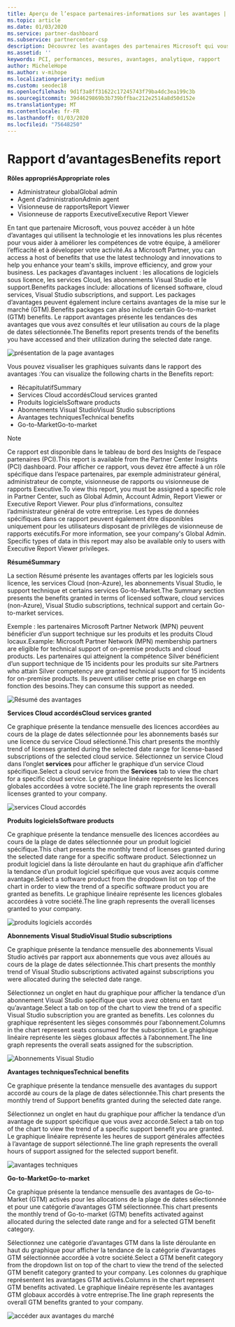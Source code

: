 ```yaml
---
title: Aperçu de l’espace partenaires-informations sur les avantages | Espace partenaires
ms.topic: article
ms.date: 01/03/2020
ms.service: partner-dashboard
ms.subservice: partnercenter-csp
description: Découvrez les avantages des partenaires Microsoft qui vous ont été accordés pour vous aider à développer votre activité, améliorer l’efficacité et améliorer les compétences de votre équipe.
ms.assetid: ''
keywords: PCI, performances, mesures, avantages, analytique, rapport
author: MicheleHope
ms.author: v-mihope
ms.localizationpriority: medium
ms.custom: seodec18
ms.openlocfilehash: 9d1f3a8ff31622c17245743f79ba4dc3ea199c3b
ms.sourcegitcommit: 39d4629869b3b739bffbac212e2514a8d50d152e
ms.translationtype: MT
ms.contentlocale: fr-FR
ms.lasthandoff: 01/03/2020
ms.locfileid: "75648250"
---
```

# <a name="benefits-report"></a><span data-ttu-id="84d2d-104">Rapport d’avantages</span><span class="sxs-lookup"><span data-stu-id="84d2d-104">Benefits report</span></span>

<span data-ttu-id="84d2d-105">**Rôles appropriés**</span><span class="sxs-lookup"><span data-stu-id="84d2d-105">**Appropriate roles**</span></span>
- <span data-ttu-id="84d2d-106">Administrateur global</span><span class="sxs-lookup"><span data-stu-id="84d2d-106">Global admin</span></span>
- <span data-ttu-id="84d2d-107">Agent d’administration</span><span class="sxs-lookup"><span data-stu-id="84d2d-107">Admin agent</span></span>
- <span data-ttu-id="84d2d-108">Visionneuse de rapports</span><span class="sxs-lookup"><span data-stu-id="84d2d-108">Report Viewer</span></span>
- <span data-ttu-id="84d2d-109">Visionneuse de rapports Executive</span><span class="sxs-lookup"><span data-stu-id="84d2d-109">Executive Report Viewer</span></span>

<span data-ttu-id="84d2d-110">En tant que partenaire Microsoft, vous pouvez accéder à un hôte d’avantages qui utilisent la technologie et les innovations les plus récentes pour vous aider à améliorer les compétences de votre équipe, à améliorer l’efficacité et à développer votre activité.</span><span class="sxs-lookup"><span data-stu-id="84d2d-110">As a Microsoft Partner, you can access a host of benefits that use the latest technology and innovations to help you enhance your team's skills, improve efficiency, and grow your business.</span></span> <span data-ttu-id="84d2d-111">Les packages d’avantages incluent : les allocations de logiciels sous licence, les services Cloud, les abonnements Visual Studio et le support.</span><span class="sxs-lookup"><span data-stu-id="84d2d-111">Benefits packages include: allocations of licensed software, cloud services, Visual Studio subscriptions, and support.</span></span> <span data-ttu-id="84d2d-112">Les packages d’avantages peuvent également inclure certains avantages de la mise sur le marché (GTM).</span><span class="sxs-lookup"><span data-stu-id="84d2d-112">Benefits packages can also include certain Go-to-market (GTM) benefits.</span></span> <span data-ttu-id="84d2d-113">Le rapport avantages présente les tendances des avantages que vous avez consultés et leur utilisation au cours de la plage de dates sélectionnée.</span><span class="sxs-lookup"><span data-stu-id="84d2d-113">The Benefits report presents trends of the benefits you have accessed and their utilization during the selected date range.</span></span>

![présentation de la page avantages](images/pci/pci_benefits_intro_1.png)

<span data-ttu-id="84d2d-115">Vous pouvez visualiser les graphiques suivants dans le rapport des avantages :</span><span class="sxs-lookup"><span data-stu-id="84d2d-115">You can visualize the following charts in the Benefits report:</span></span>

- <span data-ttu-id="84d2d-116">Récapitulatif</span><span class="sxs-lookup"><span data-stu-id="84d2d-116">Summary</span></span>
- <span data-ttu-id="84d2d-117">Services Cloud accordés</span><span class="sxs-lookup"><span data-stu-id="84d2d-117">Cloud services granted</span></span>
- <span data-ttu-id="84d2d-118">Produits logiciels</span><span class="sxs-lookup"><span data-stu-id="84d2d-118">Software products</span></span>
- <span data-ttu-id="84d2d-119">Abonnements Visual Studio</span><span class="sxs-lookup"><span data-stu-id="84d2d-119">Visual Studio subscriptions</span></span>
- <span data-ttu-id="84d2d-120">Avantages techniques</span><span class="sxs-lookup"><span data-stu-id="84d2d-120">Technical benefits</span></span>
- <span data-ttu-id="84d2d-121">Go-to-Market</span><span class="sxs-lookup"><span data-stu-id="84d2d-121">Go-to-market</span></span>

 > [!NOTE]
 > <span data-ttu-id="84d2d-122">Ce rapport est disponible dans le tableau de bord des Insights de l’espace partenaires (PCI).</span><span class="sxs-lookup"><span data-stu-id="84d2d-122">This report is available from the Partner Center Insights (PCI) dashboard.</span></span> <span data-ttu-id="84d2d-123">Pour afficher ce rapport, vous devez être affecté à un rôle spécifique dans l’espace partenaires, par exemple administrateur général, administrateur de compte, visionneuse de rapports ou visionneuse de rapports Executive.</span><span class="sxs-lookup"><span data-stu-id="84d2d-123">To view this report, you must be assigned a specific role in Partner Center, such as Global Admin, Account Admin, Report Viewer or Executive Report Viewer.</span></span> <span data-ttu-id="84d2d-124">Pour plus d’informations, consultez l’administrateur général de votre entreprise. Les types de données spécifiques dans ce rapport peuvent également être disponibles uniquement pour les utilisateurs disposant de privilèges de visionneuse de rapports exécutifs.</span><span class="sxs-lookup"><span data-stu-id="84d2d-124">For more information, see your company's Global Admin. Specific types of data in this report may also be available only to users with Executive Report Viewer privileges.</span></span>

<span data-ttu-id="84d2d-125">**Résumé**</span><span class="sxs-lookup"><span data-stu-id="84d2d-125">**Summary**</span></span>

<span data-ttu-id="84d2d-126">La section Résumé présente les avantages offerts par les logiciels sous licence, les services Cloud (non-Azure), les abonnements Visual Studio, le support technique et certains services Go-to-Market.</span><span class="sxs-lookup"><span data-stu-id="84d2d-126">The Summary section presents the benefits granted in terms of licensed software, cloud services (non-Azure), Visual Studio subscriptions, technical support and certain Go-to-market services.</span></span>

<span data-ttu-id="84d2d-127">Exemple : les partenaires Microsoft Partner Network (MPN) peuvent bénéficier d’un support technique sur les produits et les produits Cloud locaux.</span><span class="sxs-lookup"><span data-stu-id="84d2d-127">Example: Microsoft Partner Network (MPN) membership partners are eligible for technical support of on-premise products and cloud products.</span></span> <span data-ttu-id="84d2d-128">Les partenaires qui atteignent la compétence Silver bénéficient d’un support technique de 15 incidents pour les produits sur site.</span><span class="sxs-lookup"><span data-stu-id="84d2d-128">Partners who attain Silver competency are granted technical support for 15 incidents for on-premise products.</span></span> <span data-ttu-id="84d2d-129">Ils peuvent utiliser cette prise en charge en fonction des besoins.</span><span class="sxs-lookup"><span data-stu-id="84d2d-129">They can consume this support as needed.</span></span> 

![Résumé des avantages](images/pci/pci_benefits_summary_2.png)

<span data-ttu-id="84d2d-131">**Services Cloud accordés**</span><span class="sxs-lookup"><span data-stu-id="84d2d-131">**Cloud services granted**</span></span>

<span data-ttu-id="84d2d-132">Ce graphique présente la tendance mensuelle des licences accordées au cours de la plage de dates sélectionnée pour les abonnements basés sur une licence du service Cloud sélectionné.</span><span class="sxs-lookup"><span data-stu-id="84d2d-132">This chart presents the monthly trend of licenses granted during the selected date range for license-based subscriptions of the selected cloud service.</span></span>
<span data-ttu-id="84d2d-133">Sélectionnez un service Cloud dans l’onglet **services** pour afficher le graphique d’un service Cloud spécifique.</span><span class="sxs-lookup"><span data-stu-id="84d2d-133">Select a cloud service from the **Services** tab to view the chart for a specific cloud service.</span></span> <span data-ttu-id="84d2d-134">Le graphique linéaire représente les licences globales accordées à votre société.</span><span class="sxs-lookup"><span data-stu-id="84d2d-134">The line graph represents the overall licenses granted to your company.</span></span>

![services Cloud accordés](images/pci/pci_benefits_cloud_services_granted_3.png)

<span data-ttu-id="84d2d-136">**Produits logiciels**</span><span class="sxs-lookup"><span data-stu-id="84d2d-136">**Software products**</span></span>

<span data-ttu-id="84d2d-137">Ce graphique présente la tendance mensuelle des licences accordées au cours de la plage de dates sélectionnée pour un produit logiciel spécifique.</span><span class="sxs-lookup"><span data-stu-id="84d2d-137">This chart presents the monthly trend of licenses granted during the selected date range for a specific software product.</span></span> <span data-ttu-id="84d2d-138">Sélectionnez un produit logiciel dans la liste déroulante en haut du graphique afin d’afficher la tendance d’un produit logiciel spécifique que vous avez acquis comme avantage.</span><span class="sxs-lookup"><span data-stu-id="84d2d-138">Select a software product from the dropdown list on top of the chart in order to view the trend of a specific software product you are granted as benefits.</span></span> <span data-ttu-id="84d2d-139">Le graphique linéaire représente les licences globales accordées à votre société.</span><span class="sxs-lookup"><span data-stu-id="84d2d-139">The line graph represents the overall licenses granted to your company.</span></span>

![produits logiciels accordés](images/pci/pci_benefits_software_products_granted_4.png)

<span data-ttu-id="84d2d-141">**Abonnements Visual Studio**</span><span class="sxs-lookup"><span data-stu-id="84d2d-141">**Visual Studio subscriptions**</span></span>

<span data-ttu-id="84d2d-142">Ce graphique présente la tendance mensuelle des abonnements Visual Studio activés par rapport aux abonnements que vous avez alloués au cours de la plage de dates sélectionnée.</span><span class="sxs-lookup"><span data-stu-id="84d2d-142">This chart presents the monthly trend of Visual Studio subscriptions activated against subscriptions you were allocated during the selected date range.</span></span>

<span data-ttu-id="84d2d-143">Sélectionnez un onglet en haut du graphique pour afficher la tendance d’un abonnement Visual Studio spécifique que vous avez obtenu en tant qu’avantage.</span><span class="sxs-lookup"><span data-stu-id="84d2d-143">Select a tab on top of the chart to view the trend of a specific Visual Studio subscription you are granted as benefits.</span></span> <span data-ttu-id="84d2d-144">Les colonnes du graphique représentent les sièges consommés pour l’abonnement.</span><span class="sxs-lookup"><span data-stu-id="84d2d-144">Columns in the chart represent seats consumed for the subscription.</span></span> <span data-ttu-id="84d2d-145">Le graphique linéaire représente les sièges globaux affectés à l’abonnement.</span><span class="sxs-lookup"><span data-stu-id="84d2d-145">The line graph represents the overall seats assigned for the subscription.</span></span>

![Abonnements Visual Studio](images/pci/pci_benefits_visual_studio_subscriptions_5.png)

<span data-ttu-id="84d2d-147">**Avantages techniques**</span><span class="sxs-lookup"><span data-stu-id="84d2d-147">**Technical benefits**</span></span>

<span data-ttu-id="84d2d-148">Ce graphique présente la tendance mensuelle des avantages du support accordé au cours de la plage de dates sélectionnée.</span><span class="sxs-lookup"><span data-stu-id="84d2d-148">This chart presents the monthly trend of Support benefits granted during the selected date range.</span></span>

<span data-ttu-id="84d2d-149">Sélectionnez un onglet en haut du graphique pour afficher la tendance d’un avantage de support spécifique que vous avez accordé.</span><span class="sxs-lookup"><span data-stu-id="84d2d-149">Select a tab on top of the chart to view the trend of a specific support benefit you are granted.</span></span> <span data-ttu-id="84d2d-150">Le graphique linéaire représente les heures de support générales affectées à l’avantage de support sélectionné.</span><span class="sxs-lookup"><span data-stu-id="84d2d-150">The line graph represents the overall hours of support assigned for the selected support benefit.</span></span>

![avantages techniques](images/pci/pci_benefits_technical_benefits_6.png)

<span data-ttu-id="84d2d-152">**Go-to-Market**</span><span class="sxs-lookup"><span data-stu-id="84d2d-152">**Go-to-market**</span></span>

<span data-ttu-id="84d2d-153">Ce graphique présente la tendance mensuelle des avantages de Go-to-Market (GTM) activés pour les allocations de la plage de dates sélectionnée et pour une catégorie d’avantages GTM sélectionnée.</span><span class="sxs-lookup"><span data-stu-id="84d2d-153">This chart presents the monthly trend of Go-to-market (GTM) benefits activated against allocated during the selected date range and for a selected GTM benefit category.</span></span>

<span data-ttu-id="84d2d-154">Sélectionnez une catégorie d’avantages GTM dans la liste déroulante en haut du graphique pour afficher la tendance de la catégorie d’avantages GTM sélectionnée accordée à votre société.</span><span class="sxs-lookup"><span data-stu-id="84d2d-154">Select a GTM benefit category from the dropdown list on top of the chart to view the trend of the selected GTM benefit category granted to your company.</span></span> <span data-ttu-id="84d2d-155">Les colonnes du graphique représentent les avantages GTM activés.</span><span class="sxs-lookup"><span data-stu-id="84d2d-155">Columns in the chart represent GTM benefits activated.</span></span> <span data-ttu-id="84d2d-156">Le graphique linéaire représente les avantages GTM globaux accordés à votre entreprise.</span><span class="sxs-lookup"><span data-stu-id="84d2d-156">The line graph represents the overall GTM benefits granted to your company.</span></span>

![accéder aux avantages du marché](images/pci/pci_benefits_go_to_market_7.png)
